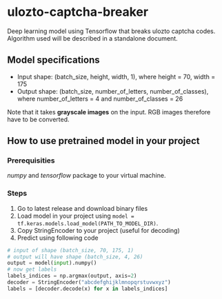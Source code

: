 # ulozto-captcha-breaker
Deep learning model using Tensorflow that breaks ulozto captcha codes. Algorithm used will be described in a standalone document.

## Model specifications
- Input shape: (batch_size, height, width, 1), where height = 70, width = 175
- Output shape: (batch_size, number_of_letters, number_of_classes), where number_of_letters = 4 and number_of_classes = 26

Note that it takes **grayscale images** on the input. RGB images therefore have to be converted.

## How to use pretrained model in your project
### Prerequisities
*numpy* and *tensorflow* package to your virtual machine.

### Steps
1. Go to latest release and download binary files
2. Load model in your project using ```model = tf.keras.models.load_model(PATH_TO_MODEL_DIR)```.
3. Copy StringEncoder to your project (useful for decoding)
4. Predict using following code
```python
# input of shape (batch_size, 70, 175, 1)
# output will have shape (batch_size, 4, 26)
output = model(input).numpy()
# now get labels
labels_indices = np.argmax(output, axis=2)
decoder = StringEncoder("abcdefghijklmnopqrstuvwxyz")
labels = [decoder.decode(x) for x in labels_indices]
```
